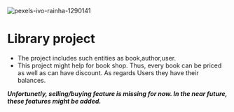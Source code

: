 ![pexels-ivo-rainha-1290141](https://github.com/gagaci/library-project/assets/154824439/7f769bfa-0d89-4339-a3f0-ab23ffcf0796)
# Library project
+ The project includes such entities as book,author,user.
+  This project might help for book shop. Thus, every book can be priced as well as can have discount. As regards Users they have their balances.
   
***Unfortunetly, selling/buying feature is missing for now. In the near future, these features might be added.***  
